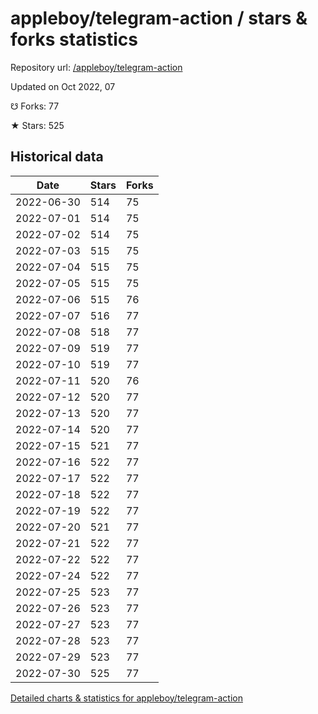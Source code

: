 # appleboy/telegram-action / stars & forks statistics

Repository url: [/appleboy/telegram-action](https://github.com/appleboy/telegram-action)

Updated on Oct 2022, 07

☋ Forks: 77

★ Stars: 525

## Historical data
| Date | Stars | Forks |
|------|-------|-------|
| 2022-06-30 | 514 | 75 | 
| 2022-07-01 | 514 | 75 | 
| 2022-07-02 | 514 | 75 | 
| 2022-07-03 | 515 | 75 | 
| 2022-07-04 | 515 | 75 | 
| 2022-07-05 | 515 | 75 | 
| 2022-07-06 | 515 | 76 | 
| 2022-07-07 | 516 | 77 | 
| 2022-07-08 | 518 | 77 | 
| 2022-07-09 | 519 | 77 | 
| 2022-07-10 | 519 | 77 | 
| 2022-07-11 | 520 | 76 | 
| 2022-07-12 | 520 | 77 | 
| 2022-07-13 | 520 | 77 | 
| 2022-07-14 | 520 | 77 | 
| 2022-07-15 | 521 | 77 | 
| 2022-07-16 | 522 | 77 | 
| 2022-07-17 | 522 | 77 | 
| 2022-07-18 | 522 | 77 | 
| 2022-07-19 | 522 | 77 | 
| 2022-07-20 | 521 | 77 | 
| 2022-07-21 | 522 | 77 | 
| 2022-07-22 | 522 | 77 | 
| 2022-07-24 | 522 | 77 | 
| 2022-07-25 | 523 | 77 | 
| 2022-07-26 | 523 | 77 | 
| 2022-07-27 | 523 | 77 | 
| 2022-07-28 | 523 | 77 | 
| 2022-07-29 | 523 | 77 | 
| 2022-07-30 | 525 | 77 | 


[Detailed charts & statistics for appleboy/telegram-action](https://reviewgithub.com/rep/appleboy/telegram-action)
